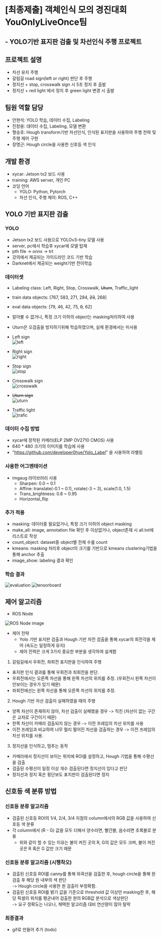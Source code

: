 # [최종제출] 객체인식 모의 경진대회 YouOnlyLiveOnce팀
## - YOLO기반 표지판 검출 및 차선인식 주행 프로젝트  

## 프로젝트 설명
- 차선 유지 주행
- 갈림길 road sign(left or right) 판단 후 주행
- 정지선 + stop, crosswalk sign 시 5초 정지 후 출발
- 정지선 + red light 에서 정지 후 green light 변경 시 출발

## 팀원 역할 담당
- 안현석: YOLO 학습, 데이터 수집, Labeling
- 진창용: 데이터 수집, Labeling, 모델 변환
- 형승호: Hough transform기반 차선인식, 인식된 표지판을 사용하여 주행 전략 및 주행 제어 구현
- 장명근: Hough circle을 사용한 신호등 색 인식 

## 개발 환경
- xycar: Jetson tx2 보드 사용
- training: AWS server, 개인 PC
- 코딩 언어
  - YOLO: Python, Pytorch
  - 차선 인식, 주행 제어: ROS, C++

## YOLO 기반 표지판 검출
### YOLO
- Jetson tx2 보드 사용으로 YOLOv3-tiny 모델 사용
- server, pc에서 학습후 xycar에 모델 탑재
- pth file -> onnx -> trt
- 강의에서 제공되는 가이드라인 코드 기반 학습
- Darknet에서 제공되는 weight기반 전이학습

### 데이터셋
- Labeling class: Left, Right, Stop, Crosswalk, ~~Uturn~~, Traffic_light  
- train data objects: [767, 583, 271, 284, ~~23~~, 268]  
- eval data objects: [79, 46, 42, 75, ~~0~~, 62]   
- 알아볼 수 없거나, 특정 크기 이하의 object는 masking처리하여 사용  
- Uturn은 오검출을 방지하기위해 학습하였으며, 실제 환경에서는 미사용
- Left sign  
![left](https://user-images.githubusercontent.com/42567320/215160123-76c039d4-3ebb-41cb-a5da-c167fa74ff71.png)

- Right sign  
![right](https://user-images.githubusercontent.com/42567320/215160139-0e901690-72b8-41a5-8b06-e89b47acccc4.png)

- Stop sign  
![stop](https://user-images.githubusercontent.com/42567320/215160166-0289b56f-b245-4d65-a0d2-ade6162c8e47.png)

- Crosswalk sign  
![crosswalk](https://user-images.githubusercontent.com/42567320/215160219-b6f91f9b-95b8-4e37-b521-284584e2547c.png)

- ~~Uturn sign~~  
![uturn](https://user-images.githubusercontent.com/42567320/215160241-20824526-6971-417d-9cfb-fc4af4080829.png)

- Traffic light  
![trafic](https://user-images.githubusercontent.com/42567320/215160258-60707c09-f568-4c56-a6a9-d4e75a14a182.png)


### 데이터 수집 방법
- xycar에 장착된 카메라(ELP 2MP OV2710 CMOS) 사용
- 640 * 480 크기의 이미지를 학습에 사용
- "https://github.com/developer0hye/Yolo_Label" 을 사용하여 라벨링 

### 사용한 어그멘테이션  
- imgaug 라이브러리 사용
  - Sharpen: 0.0 ~ 0.1  
  - Affine: translate(-0.1 ~ 0.1), rotate(-3 ~ 3), scale(1.0, 1.5)  
  - Trans_brightness: 0.8 ~ 0.95  
  - Horizontal_flip  

### 추가 적용
- masking: 데이터중 필요없거나, 특정 크기 이하의 object masking  
- make_all: image, annotation file 확인 후 이상없거나, object존재 시 all.txt에 리스트로 작성   
- count_object: dataset중 object별 전체 수를 count  
- kmeans: masking 처리후 object의 크기를 기반으로 kmeans clustering기법을 통해 anchor 추출  
- image_show: labeling 결과 확인  


### 학습 결과
![evaluation](https://user-images.githubusercontent.com/42567320/215160737-7ac445b2-d397-4769-8892-e00396903fb9.png)
![tensorboard](https://user-images.githubusercontent.com/42567320/215160297-05a0b4e5-a69b-4125-8534-ca884e95c5f3.png)

## 제어 알고리즘
- ROS Node

 ![ROS Node image](https://github.com/prgrms-ad-devcourse/ad-4-object-detection-project/blob/YouOnlyLiveOnce/Xycar_Control/Result%20Image/ROS%20Node.PNG)
- 제어 전략
  - Yolo 기반 표지판 검출과 Hough 기반 차전 검출을 통해 xycar의 회전각을 제어 (속도는 일정하게 유지)
  - 제어 전략은 크게 3가지 중요한 부분을 생각하여 설계함
  
1. 갈림길에서 우회전, 좌회전 표지판을 인식하여 주행
  - 표지판 인식 결과를 통해 우회전과 죄회전을 판단.
  - 우회전에서는 오른쪽 차선을 통해 왼쪽 차선의 위치를 추정. (우회전시 왼쪽 차선이 안보이는 경우가 있기 때문)
  - 좌회전에선는 왼쪽 차선을 통해 오른쪽 차선의 위치를 추정.
2. Hough 기반 차선 검출이 실패하였을 때의 주행
  - 양쪽 차선이 존재하지 않아, 차선 검출이 실패했을 경우 -> 직진 (차선이 없는 구간은 교차로 구간이기 때문)
  - 한쪽 차선이 카메라 검출되지 않는 경우 -> 이전 프레임의 차선 위치를 사용
  - 이전 프레임과 비교하여 너무 멀리 떨어진 차선을 검출하는 경우 -> 이전 프레임의 차선 위치를 사용.
3. 정지선을 인식하고, 멈추는 동작
  - 카메라에서 정지선이 보이는 위치에 ROI를 설정하고, Hough 기법을 통해 수평선을 검출
  - 검출된 수평선이 일정 이상 개수 검출된다면 정지선이 있다고 판단
  - 정지선과 정지 혹은 횡단보도 표지판이 검출된다면 정지



## 신호등 색 분류 방법
### 신호등 분류 알고리즘
- 검출된 신호등 ROI의 1/4, 2/4, 3/4 지점의 column에서의 RGB 값을 사용하여 신호등 색 분류
- 각 column에서 (R - G) 값을 모두 더해서 양수라면, 빨간불, 음수라면 초록불로 분류
  - 위와 같이 할 수 있는 이유는 불이 켜진 곳의 R, G의 값은 모두 크며, 불이 꺼진 곳은 R 혹은 G 값만 크기 때문

### 신호등 분류 알고리즘 (시행착오)
- 검출된 신호등 ROI를 canny를 통해 외곽선을 검출한 후, hough circle을 통해 원검출 후 해당 원 내부의 색 판단  
  -> Hough circle을 사용한 원 검출이 부정확함.
- 검출된 신호등 ROI를 밝기 값을 기준으로 threshold 값 이상만 masking한 후, 해당 픽셀의 위치를 평균내어 검출한 원의 RGB값 분석으로 색상판단  
  -> 요구 정확도는 나오나, 채택한 알고리즘 대비 연산량이 많아 탈락

### 최종결과
 - gif로 만들어 추가 (todo)
